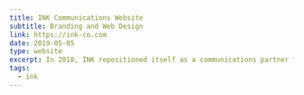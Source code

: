 ```yaml
---
title: INK Communications Website
subtitle: Branding and Web Design
link: https://ink-co.com
date: 2019-05-05
type: website
excerpt: In 2018, INK repositioned itself as a communications partner for B2B tech companies; we needed to revamp our messaging and visual identity to better resonate with our ideal prospective clients. As INK’s interactive designer, I led the project to refine our brand and design a new marketing website.
tags:
  - ink
---
```

